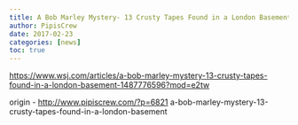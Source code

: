 ```yaml
---
title: A Bob Marley Mystery- 13 Crusty Tapes Found in a London Basement
author: PipisCrew
date: 2017-02-23
categories: [news]
toc: true
---
```


https://www.wsj.com/articles/a-bob-marley-mystery-13-crusty-tapes-found-in-a-london-basement-1487776596?mod=e2tw

origin - http://www.pipiscrew.com/?p=6821 a-bob-marley-mystery-13-crusty-tapes-found-in-a-london-basement